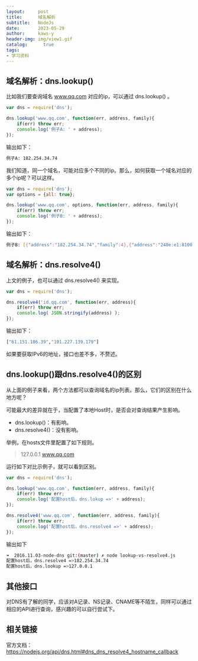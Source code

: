 ```yaml
---
layout:     post
title:      域名解析
subtitle:   NodeJs
date:       2023-05-29
author:     kaws-y
header-img: img/view1.gif
catalog: 	  true
tags:
- 学习资料
---
```


## 域名解析：dns.lookup()

比如我们要查询域名 www.qq.com 对应的ip，可以通过 dns.lookup() 。

```javascript
var dns = require('dns');

dns.lookup('www.qq.com', function(err, address, family){
    if(err) throw err;
    console.log('例子A: ' + address);
});
```

输出如下：

```bash
例子A: 182.254.34.74
```

我们知道，同一个域名，可能对应多个不同的ip。那么，如何获取一个域名对应的多个ip呢？可以这样。


```javascript
var dns = require('dns');
var options = {all: true};

dns.lookup('www.qq.com', options, function(err, address, family){
    if(err) throw err;
    console.log('例子B: ' + address);
});
```

输出如下：

```bash
例子B: [{"address":"182.254.34.74","family":4},{"address":"240e:e1:8100:28::2:16","family":6}]
```


## 域名解析：dns.resolve4()

上文的例子，也可以通过 dns.resolve4() 来实现。

```javascript
var dns = require('dns');

dns.resolve4('id.qq.com', function(err, address){
    if(err) throw err;
    console.log( JSON.stringify(address) );
});
```

输出如下：

```bash
["61.151.186.39","101.227.139.179"]
```

如果要获取IPv6的地址，接口也差不多，不赘述。

## dns.lookup()跟dns.resolve4()的区别

从上面的例子来看，两个方法都可以查询域名的ip列表。那么，它们的区别在什么地方呢？

可能最大的差异就在于，当配置了本地Host时，是否会对查询结果产生影响。

* dns.lookup()：有影响。
* dns.resolve4()：没有影响。

举例，在hosts文件里配置了如下规则。

>127.0.0.1 www.qq.com

运行如下对比示例子，就可以看到区别。

```javascript
var dns = require('dns');

dns.lookup('www.qq.com', function(err, address, family){
    if(err) throw err;
    console.log('配置host后，dns.lokup =>' + address);
});

dns.resolve4('www.qq.com', function(err, address, family){
    if(err) throw err;
    console.log('配置host后，dns.resolve4 =>' + address);
});
```

输出如下

```bash
➜  2016.11.03-node-dns git:(master) ✗ node lookup-vs-resolve4.js 
配置host后，dns.resolve4 =>182.254.34.74
配置host后，dns.lookup =>127.0.0.1
```

## 其他接口

对DNS有了解的同学，应该对A记录、NS记录、CNAME等不陌生，同样可以通过相应的API进行查询，感兴趣的可以自行尝试下。

## 相关链接

官方文档：https://nodejs.org/api/dns.html#dns_dns_resolve4_hostname_callback
